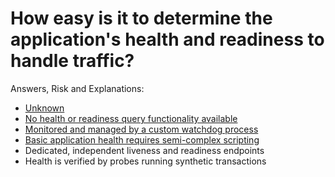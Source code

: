 # How easy is it to determine the application's health and readiness to handle traffic?

Answers, Risk and Explanations:

* [Unknown](./04-app-observability/appobsq03/exp01.md)<div class="risk-box unknown"></div>
* [No health or readiness query functionality available](./04-app-observability/appobsq03/exp02.md)<div class="risk-box high"></div>
* [Monitored and managed by a custom watchdog process](./04-app-observability/appobsq03/exp03.md)<div class="risk-box high"></div>
* [Basic application health requires semi-complex scripting](./04-app-observability/appobsq03/exp04.md)<div class="risk-box medium"></div>
* Dedicated, independent liveness and readiness endpoints<div class="risk-box low"></div>
* Health is verified by probes running synthetic transactions<div class="risk-box low"></div>
